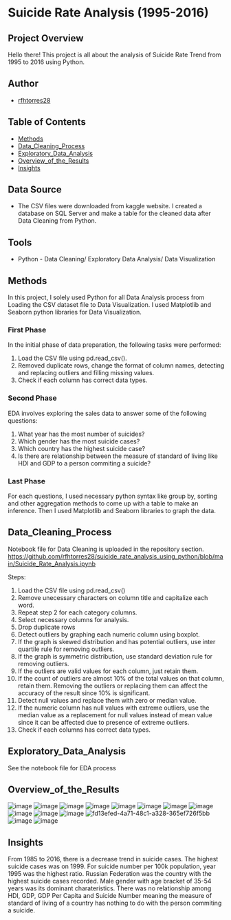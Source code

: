 # Suicide Rate Analysis (1995-2016)
  
## Project Overview
Hello there! This project is all about the analysis of Suicide Rate Trend from 1995 to 2016 using Python.

## Author
* [rfhtorres28](https://github.com/rfhtorres28)

## Table of Contents
* [Methods](#Methods)
* [Data_Cleaning_Process](#Data_Cleaning_Process)
* [Exploratory_Data_Analysis](#Exploratory_Data_Analysis)
* [Overview_of_the_Results](#Overview_of_the_Results)
* [Insights](#Insights)

## Data Source
* The CSV files were downloaded from kaggle website. I created a database on SQL Server and make a table for the cleaned data after Data Cleaning from Python. 

## Tools 
* Python - Data Cleaning/ Exploratory Data Analysis/ Data Visualization

  
## Methods
In this project, I solely used Python for all Data Analysis process from Loading the CSV dataset file to Data Visualization. I used Matplotlib and Seaborn python libraries for Data Visualization.

### First Phase 
 In the initial phase of data preparation, the following tasks were performed: 

 1. Load the CSV file using pd.read_csv().
 3. Removed duplicate rows, change the format of column names, detecting and replacing outliers and filling missing values.
 4. Check if each column has correct data types.

### Second Phase
 EDA involves exploring the sales data to answer some of the following questions:

 1. What year has the most number of suicides? 
 2. Which gender has the most suicide cases?
 3. Which country has the highest suicide case?
 4. Is there are relationship between the measure of standard of living like HDI and GDP to a person commiting a suicide?

### Last Phase
  For each questions, I used necessary python syntax like group by, sorting and other aggregation methods to come up with a table to make an inference. Then I used Matplotlib and Seaborn
  libraries to graph the data.

## Data_Cleaning_Process 
Notebook file for Data Cleaning is uploaded in the repository section. 
https://github.com/rfhtorres28/suicide_rate_analysis_using_python/blob/main/Suicide_Rate_Analysis.ipynb

Steps: 

1. Load the CSV file using pd.read_csv()
2. Remove unecessary characters on column title and capitalize each word.
3. Repeat step 2 for each category columns.
4. Select necessary columns for analysis.
5. Drop duplicate rows
6. Detect outliers by graphing each numeric column using boxplot.
7. If the graph is skewed distribution and has potential outliers, use inter quartile rule for removing outliers.
8. If the graph is symmetric distribution, use standard deviation rule for removing outliers.
9. If the outliers are valid values for each column, just retain them.
10. If the count of outliers are almost 10% of the total values on that column, retain them. Removing the outliers or replacing them can affect the accuracy of the result since 10% is significant.
11. Detect null values and replace them with zero or median value.
12. If the numeric column has null values with extreme outliers, use the median value as a replacement for null values instead of mean value since it can be affected due to presence of extreme outliers.
13. Check if each columns has correct data types.

## Exploratory_Data_Analysis
See the notebook file for EDA process

## Overview_of_the_Results

![image](https://github.com/rfhtorres28/suicide_rate_analysis_using_python/assets/153373159/ed7a568f-caa1-4c6e-8b0e-127441235df6)
![image](https://github.com/rfhtorres28/suicide_rate_analysis_using_python/assets/153373159/d59aab4d-edd7-4ca6-989c-79ebc61c1522)
![image](https://github.com/rfhtorres28/suicide_rate_analysis_using_python/assets/153373159/2370a92d-82c7-4557-92a4-fc8141e14d49)
![image](https://github.com/rfhtorres28/suicide_rate_analysis_using_python/assets/153373159/03b9269a-835f-4712-bbed-0fdb64bc1f6e)
![image](https://github.com/rfhtorres28/suicide_rate_analysis_using_python/assets/153373159/582f420d-1fc0-4682-80d1-68e46079eb30)
![image](https://github.com/rfhtorres28/suicide_rate_analysis_using_python/assets/153373159/9a2cc2fc-94f2-4d7f-a5a7-37145d9bfcda)
![image](https://github.com/rfhtorres28/suicide_rate_analysis_using_python/assets/153373159/b5836624-5bcb-4ad0-8e4b-068bfbe15973)
![image](https://github.com/rfhtorres28/suicide_rate_analysis_using_python/assets/153373159/9679bcab-1a78-4504-85ab-504d51c2e7c0)
![image](https://github.com/rfhtorres28/suicide_rate_analysis_using_python/assets/153373159/e4103260-7b55-4bf8-86dd-f48e36afc160)
![image](https://github.com/rfhtorres28/suicide_rate_analysis_using_python/assets/153373159/972d7436-1c84-4dd9-ada5-533452c02bde)
![image](https://github.com/rfhtorres28/suicide_rate_analysis_using_python/assets/153373159/f8af108a-20f9-4e88-8a8a-b3c77e814a3e)
![fd13efed-4a71-48c1-a328-365ef726f5bb](https://github.com/rfhtorres28/suicide_rate_analysis_using_python/assets/153373159/163068b3-a612-4fd3-9328-325f43aa9a0d)
![image](https://github.com/rfhtorres28/suicide_rate_analysis_using_python/assets/153373159/dbe0b411-c569-4093-b926-1f8004c1e997)
![image](https://github.com/rfhtorres28/suicide_rate_analysis_using_python/assets/153373159/a6c8b9c2-4e88-4833-95ab-b8147379add7)




## Insights

From 1985 to 2016, there is a decrease trend in suicide cases. The highest suicide cases was on 1999. For suicide number per 100k population, year 1995 was the highest ratio. Russian Federation was the country with the highest suicide cases recorded. Male gender with age bracket of 35-54 years was its dominant charateristics. There was no relationship among HDI, GDP, GDP Per Capita and Suicide Number meaning the measure of standard of living of a country has nothing to do with the person commiting a suicide. 
